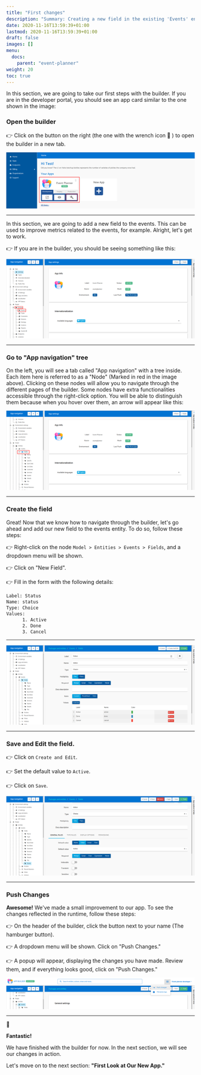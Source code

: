 ```yaml
---
title: "First changes"
description: "Summary: Creating a new field in the existing 'Events' entity"
date: 2020-11-16T13:59:39+01:00
lastmod: 2020-11-16T13:59:39+01:00
draft: false
images: []
menu:
  docs:
    parent: "event-planner"
weight: 20
toc: true
---
```


In this section, we are going to take our first steps with the builder. If you are in the developer portal, you should see an app card similar to the one shown in the image:

### Open the builder

👉 Click on the button on the right (the one with the wrench icon 🔧 ) to open the builder in a new tab. 

![Card](/images/vendor/event-planner/first-changes/ww_event_planner_open_builder.png)

---

In this section, we are going to add a new field to the events. This can be used to improve metrics related to the events, for example. Alright, let's get to work. 

👉 If you are in the builder, you should be seeing something like this:

![Builder](/images/vendor/event-planner/first-changes/ww_event_planner_builder_nodes.png)

---

### Go to "App navigation" tree

On the left, you will see a tab called "App navigation" with a tree inside. Each item here is referred to as a "Node" (Marked in red in the image above). Clicking on these nodes will allow you to navigate through the different pages of the builder. Some nodes have extra functionalities accessible through the right-click option. You will be able to distinguish them because when you hover over them, an arrow will appear like this:

![Nav-tree](/images/vendor/event-planner/first-changes/ww_event_planner_builder_nodes_arrow.png)

---

### Create the field

Great! Now that we know how to navigate through the builder, let's go ahead and add our new field to the events entity. To do so, follow these steps:

👉 Right-click on the node ``Model > Entities > Events > Fields``, and a dropdown menu will be shown.

👉 Click on "New Field".

👉 Fill in the form with the following details:

    Label: Status
    Name: status
    Type: Choice
    Values:
          1. Active
          2. Done
          3. Cancel

---

![status-form](/images/vendor/event-planner/first-changes/ww_event_planner_status_form.png)

---
### Save and Edit the field.

👉 Click on ``Create and Edit``.

👉 Set the default value to ``Active``.

👉 Click on ``Save``.

![create-edit-save](/images/vendor/event-planner/first-changes/ww_event_planner_status_default_value.png)

---
### Push Changes

**Awesome!** We've made a small improvement to our app. To see the changes reflected in the runtime, follow these steps:

👉 On the header of the builder, click the button next to your name (The hamburger button).

👉 A dropdown menu will be shown. Click on "Push Changes."

👉 A popup will appear, displaying the changes you have made. Review them, and if everything looks good, click on "Push Changes."

![Alt Text](/images/vendor/event-planner/first-changes/ww_event_planner_push_changes.png)

---

🥳

**Fantastic!** 

We have finished with the builder for now. In the next section, we will see our changes in action.

Let's move on to the next section: **"First Look at Our New App."**